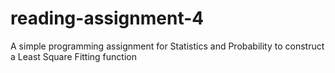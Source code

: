 # reading-assignment-4
A simple programming assignment for Statistics and Probability to construct a Least Square Fitting function